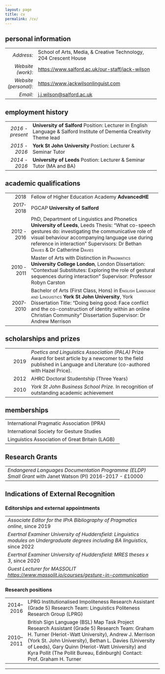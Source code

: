 ```yaml
---
layout: page
title: cv
permalink: /cv/
---
```

## personal information
<table style="width:98%;">
<colgroup>
<col style="width: 16%" />
<col style="width: 81%" />
</colgroup>
<tbody>
<tr class="odd">
<td style="text-align: right;"><em>Address: </em></td>
<td style="text-align: left;">School of Arts, Media, &amp Creative Technology, 204 Crescent House</td>
</tr>
<tr class="even">
<td style="text-align: right;"><em>Website (work): </em></td>
<td style="text-align: left;"><a href="https://www.salford.ac.uk/our-staff/jack-wilson">https://www.salford.ac.uk/our-staff/jack-wilson</a></td>
</tr>
<tr class="odd">
<td style="text-align: right;"><em>Website (personal): </em></td>
<td style="text-align: left;"><a href= "https://www.jackwilsonlinguist.com">https://www.jackwilsonlinguist.com</a></td>
</tr>
<tr class="even">
<td style="text-align: right;"><em>Email: </em></td>
<td style="text-align: left;"><a href="mailto:j.j.wilson@salford.ac.uk">j.j.wilson@salford.ac.uk</a></td>
</tr>
</tbody>
</table>

## employment history 
<table style="width:98%;">
<colgroup>
<col style="width: 16%" />
<col style="width: 81%" />
</colgroup>
<tbody>
<tr class="odd">
<td style="text-align: right;"><em>2016 - present</em></td>
<td style="text-align: left;"><strong>University of Salford</strong> Position: Lecturer in English Language &amp; Salford Institute of Dementia Creativity Theme lead</td>
</tr>
<tr class="even">
<td style="text-align: right;"><em>2015 - 2016</em></td>
<td style="text-align: left;"><strong>York St John University</strong> Postion: Lecturer &amp; Seminar Tutor </td>
</tr>
<tr class="odd">
<td style="text-align: right;"><em>2014 - 2016</em></td>
<td style="text-align: left;"><strong>University of Leeds</strong> Postion: Lecturer &amp; Seminar Tutor (MA and BA) </td>
</tr>
</tbody>
</table>

## academic qualifications

<table style="width:99%;">
<colgroup>
<col style="width: 15%" />
<col style="width: 83%" />
</colgroup>
<tbody>
<tr class="odd">
<td style="text-align: right;"><span class="smallcaps">2018</span></td>
<td style="text-align: left;">Fellow of Higher Education Academy <strong>AdvancedHE</strong></td>
</tr><tr class="even">
<td style="text-align: right;"><span class="smallcaps">2017-2018</span></td>
<td style="text-align: left;">PGCAP <strong>University of Salford</strong></td>
</tr>
<tr class="odd">
<td style="text-align: right;"><span class="smallcaps">2012 - 2016</span></td>
<td style="text-align: left;">PhD, Department of Linguistics and Phonetics <strong>University of Leeds</strong>, Leeds Thesis: “What co-speech gestures do: investigating the communicative role of visual behaviour accompanying language use during reference in interaction” Supervisors: Dr Bethan <span class="smallcaps">Davies</span> &amp; Dr Catherine <span class="smallcaps">Davies</span></td>
</tr>
<tr class="even">
<td style="text-align: right;"><span class="smallcaps">2010 - 2011</span></td>
<td style="text-align: left;">Master of Arts with Distinction in <span class="smallcaps">Pragmatics</span> <strong>University College London</strong>, London Dissertation: “Contextual Substitutes: Exploring the role of gestural sequences during interaction” Supervisor: Professor Robyn Carston</td>
</tr>
<tr class="odd">
<td style="text-align: right;"><span class="smallcaps">2007-2010</span></td>
<td style="text-align: left;">Bachelor of Arts (First Class, Hons) in <span class="smallcaps">English Language and Linguistics</span> <strong>York St John University</strong>, York Dissertation Title: “Doing being good: Face conflict and the co-construction of identity within an online Christian Community” Dissertation Supervisor: Dr Andrew Merrison</td>
</tr>
</tbody>
</table>

## scholarships and prizes
<table style="width:99%;">
<colgroup>
<col style="width: 15%" />
<col style="width: 83%" />
</colgroup>
<tbody>
<tr class="odd">
<td style="text-align: right;">2019</td>
<td style="text-align: left;"><em> Poetics and Linguistics Association (PALA)</em> Prize Award for best article by a newcomer to the field published in Language and Literature (co-authored with Hazel Price).</tr>
<tr class="odd">
<td style="text-align: right;">2012</td>
<td style="text-align: left;">AHRC Doctoral Studentship (Three Years)</td>
</tr>
<tr class="even">
<td style="text-align: right;">2010</td>
<td style="text-align: left;"><em>York St John Business School Prize</em>. In recognition of outstanding academic achievement</td>
</tr>
</tbody>
</table>

## memberships
<table style="width:99%;">
<colgroup>
<col style="width: 98%" />
<col style="width: 2%" />
</colgroup>
<tbody>
<tr class="odd">
<td style="text-align: left;">International Pragmatic Association (IPRA)</td>
</tr>
<tr class="even">
<td style="text-align: left;">International Society for Gesture Studies</td>
</tr>
<tr class="odd">
<td style="text-align: left;">Linguistics Association of Great Britain (LAGB)</td>
</tr>
</tbody>
</table>

## Research Grants 

<table style="width:99%;">
<colgroup>
<col style="width: 98%" />
<col style="width: 2%" />
</colgroup>
<tbody>
<tr class="even">
<td style="text-align: left;"><em>Endangered Languages Documentation Programme (ELDP) Small Grant</em> with Janet Watson (PI) 2016-2017 - £10000</td>
</tr>
</tbody>
</table>

## Indications of External Recognition

### Editorships and external appointments

<table style="width:99%;">
<colgroup>
<col style="width: 98%" />
<col style="width: 2%" />
</colgroup>
<tbody>
<tr class="even">
<td style="text-align: left;"><em>Associate Editor for the IPrA Bibliography of Pragmatics online</em>, since 2019</td>
</tr>
<tr class="odd">
<td style="text-align: left;"><em>Exertnal Examiner University of Huddersfield: Linguistics modules on Undergraduate degrees including BA linguistics</em>, since 2022</td>
</tr>
<tr class="even">
<td style="text-align: left;"><em>Exertnal Examiner University of Huddersfield: MRES theses x 3</em>, since 2020</td>
<tr class="odd">
<td style="text-align: left;"><em>Guest Lecturer for MASSOLIT <a href = "https://www.massolit.io/courses/gesture-in-communication">https://www.massolit.io/courses/gesture-in-communication</a></em></td>
</tr>
</tbody>
</table>

### Research positions
<table style="width:99%;">
<colgroup>
<col style="width: 6%" />
<col style="width: 92%" />
</colgroup>
<tbody>
<tr class="odd">
<td style="text-align: right;">2014–2016</td>
<td style="text-align: left;">LPRG Institutionalised Impoliteness Research Assistant (Grade 5) Research Team: Linguistics Politeness Research Group (LPRG) </td>
</tr>
<tr class="even">
<td style="text-align: right;">2010–2011</td>
<td style="text-align: left;">British Sign Language (BSL) Map Task Project Research Assistant (Grade 5) Research Team: Graham H. Turner (Heriot-Watt University), Andrew J. Merrison (York St. John University), Bethan L. Davies (University of Leeds), Gary Quinn (Heriot-Watt University) and Kyra Pollit (The Pollit Bureau, Edinburgh) Contact: Prof. Graham H. Turner </td>
</tr>
</tbody>
</table>
<hr />
